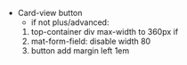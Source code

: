 - Card-view button
  - if not plus/advanced: 
  1. top-container div max-width to 360px if
  2. mat-form-field: disable width 80
  3. button add margin left 1em
